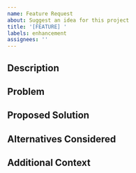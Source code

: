```yaml
---
name: Feature Request
about: Suggest an idea for this project
title: '[FEATURE] '
labels: enhancement
assignees: ''
---
```


## Description
<!-- A clear and concise description of what you want to happen -->

## Problem
<!-- What problem does this feature solve? -->

## Proposed Solution
<!-- How would you like to see this implemented? -->

## Alternatives Considered
<!-- What other solutions or features have you considered? -->

## Additional Context
<!-- Add any other context or screenshots about the feature request here -->

